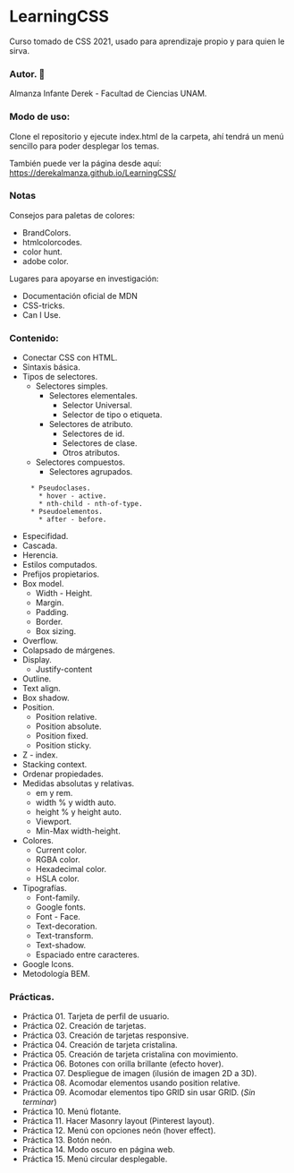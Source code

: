 # LearningCSS
Curso tomado de CSS 2021, usado para aprendizaje propio y para quien le sirva.

### Autor. 👤

Almanza Infante Derek -
Facultad de Ciencias UNAM.

### Modo de uso:
Clone el repositorio y ejecute index.html de la carpeta, ahí tendrá un menú sencillo para poder desplegar los temas.

También puede ver la página desde aquí: https://derekalmanza.github.io/LearningCSS/

### Notas
Consejos para paletas de colores:
* BrandColors.
* htmlcolorcodes.
* color hunt.
* adobe color.

Lugares para apoyarse en investigación:
* Documentación oficial de MDN
* CSS-tricks.
* Can I Use.

### Contenido:

* Conectar CSS con HTML.
* Sintaxis básica.
* Tipos de selectores.
    * Selectores simples.
        * Selectores elementales.
            * Selector Universal.
            * Selector de tipo o etiqueta.
        * Selectores de atributo.
            * Selectores de id. 
            * Selectores de clase.
            * Otros atributos.
    * Selectores compuestos.
        * Selectores agrupados.
    <!--     * Selectores combinados. -->
        * Pseudoclases.
          * hover - active.
          * nth-child - nth-of-type.
        * Pseudoelementos.
          * after - before.
* Especifidad.
* Cascada.
* Herencia.
* Estilos computados.
* Prefijos propietarios.
* Box model.
    * Width - Height.
    * Margin.
    * Padding.
    * Border.
    * Box sizing.
* Overflow.
* Colapsado de márgenes.
* Display.
  * Justify-content
* Outline.
* Text align.
* Box shadow.
* Position.
    * Position relative.
    * Position absolute.
    * Position fixed.
    * Position sticky.
* Z - index.
* Stacking context.
* Ordenar propiedades.
* Medidas absolutas y relativas.
    * em y rem.
    * width % y width auto.
    * height % y height auto.
    * Viewport.
    * Min-Max width-height.
* Colores.
    * Current color.
    * RGBA color.
    * Hexadecimal color.
    * HSLA color.
* Tipografías.
    * Font-family.
    * Google fonts.
    * Font - Face.
    * Text-decoration.
    * Text-transform.
    * Text-shadow.
    * Espaciado entre caracteres.
* Google Icons.
* Metodología BEM.

### Prácticas.
* Práctica 01. Tarjeta de perfil de usuario.
* Práctica 02. Creación de tarjetas.
* Práctica 03. Creación de tarjetas responsive.
* Práctica 04. Creación de tarjeta cristalina.
* Práctica 05. Creación de tarjeta cristalina con movimiento.
* Práctica 06. Botones con orilla brillante (efecto hover).
* Practica 07. Despliegue de imagen (ilusión de imagen 2D a 3D).
* Práctica 08. Acomodar elementos usando position relative.
* Práctica 09. Acomodar elementos tipo GRID sin usar GRID. (_Sin terminar_)
* Práctica 10. Menú flotante. 
* Práctica 11. Hacer Masonry layout (Pinterest layout).
* Práctica 12. Menú con opciones neón (hover effect).
* Práctica 13. Botón neón.
* Práctica 14. Modo oscuro en página web.
* Práctica 15. Menú circular desplegable.